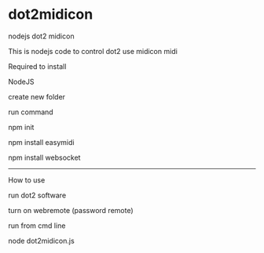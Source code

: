 # dot2midicon
nodejs dot2 midicon


This is nodejs code to control dot2 use midicon midi 


Required to install

NodeJS

create new folder

run command

npm init

npm install easymidi

npm install websocket



-------------------------


How to use


run dot2 software

turn on webremote (password remote)


run from cmd line

node dot2midicon.js
